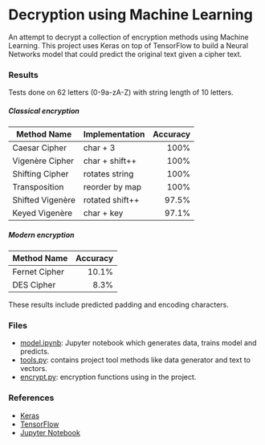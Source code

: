# Decryption using Machine Learning

An attempt to decrypt a collection of encryption methods using Machine Learning.
This project uses Keras on top of TensorFlow to build a Neural Networks model that could predict the original text given a cipher text.


### Results

Tests done on 62 letters (0-9a-zA-Z) with string length of 10 letters.

##### Classical encryption
| Method Name      | Implementation  | Accuracy |
| ---------------- | --------------- | -------: |
| Caesar Cipher    | char + 3        | 100%     |
| Vigenère Cipher  | char + shift++  | 100%     |
| Shifting Cipher  | rotates string  | 100%     |
| Transposition    | reorder by map  | 100%     |
| Shifted Vigenère | rotated shift++ | 97.5%    |
| Keyed Vigenère   | char + key      | 97.1%    |

##### Modern encryption

| Method Name      | Accuracy |
| ---------------- | -------: |
| Fernet Cipher    | 10.1%    |
| DES Cipher       | 8.3%     |

These results include predicted padding and encoding characters.


### Files

- [model.ipynb](./model.ipynb): Jupyter notebook which generates data, trains model and predicts.
- [tools.py](./tools.py): contains project tool methods like data generator and text to vectors.
- [encrypt.py](./encrypt.py): encryption functions using in the project.


### References

- [Keras](https://keras.io/)
- [TensorFlow](https://www.tensorflow.org/)
- [Jupyter Notebook](https://jupyter-notebook.readthedocs.io/en/stable/)
